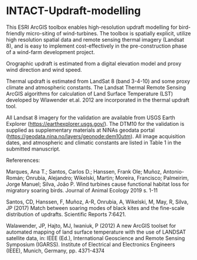 # INTACT-Updraft-modelling

This ESRI ArcGIS toolbox enables high-resolution updraft modelling for bird-friendly micro-siting of wind-turbines. The toolbox is spatially explicit,  utilize high resolution spatial data and remote sensing thermal imagery (Landsat 8), and is easy to implement cost-effectively in the pre-construction phase of a wind-farm development project.

Orographic updraft is estimated from a digital elevation model and proxy wind direction and wind speed.

Thermal updraft is estimated from LandSat 8 (band 3-4-10) and some proxy climate and atmospheric constants. The Landsat Thermal Remote Sensing ArcGIS algorithms for calculation of Land Surface Temperature (LST) developed by Wlawender et.al. 2012 are incorporated in the thermal updraft tool.

All Landsat 8 imagery for the validation are available from USGS Earth Explorer (https://earthexplorer.usgs.gov/). The DTM10 for the validation is supplied as supplementary materials at NINAs geodata portal (https://geodata.nina.no/layers/geonode:dem10utm). All image acquisition dates, and atmospheric and climatic constants are listed in Table 1 in the submitted manuscript.

Refererences:

Marques, Ana T.; Santos, Carlos D.; Hanssen, Frank Ole; Muñoz, Antonio-Román; Onrubia, Alejandro; Wikelski, Martin; Moreira, Francisco; Palmeirim, Jorge Manuel; Silva, João P. Wind turbines cause functional habitat loss for migratory soaring birds. Journal of Animal Ecology 2019 s. 1-11

Santos, CD, Hanssen, F, Muñoz, A-R, Onrubia, A, Wikelski, M, May, R, Silva, JP (2017) Match between soaring modes of black kites and the fine-scale distribution of updrafts. Scientific Reports 7:6421. 

Walawender, JP, Hajto, MJ, Iwaniuk, P (2012) A new ArcGIS toolset for automated mapping of land surface temperature with the use of LANDSAT satellite data, in: IEEE (Ed.), International Geoscience and Remote Sensing Symposium (IGARSS). Institute of Electrical and Electronics Engineers (IEEE), Munich, Germany, pp. 4371-4374
